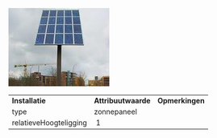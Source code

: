 ![](media/a0e281c8ebdde8a28bd91822876a593c5191a316.jpg)

|                        |                     |                 |
|------------------------|---------------------|-----------------|
| **Installatie**        | **Attribuutwaarde** | **Opmerkingen** |
| type                   | zonnepaneel         |                 |
| relatieveHoogteligging |  1                  |                 |

